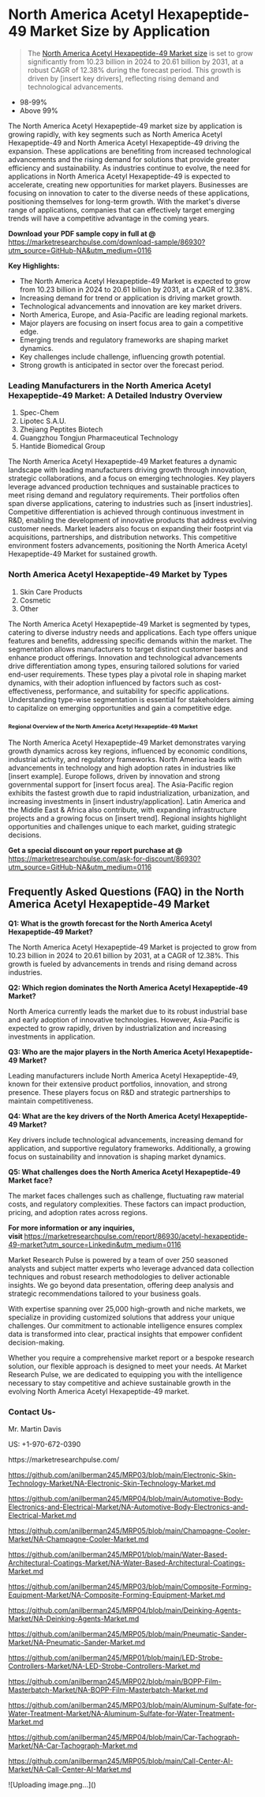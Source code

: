 <h1>North America Acetyl Hexapeptide-49 Market&nbsp;Size by Application</h1><blockquote><p>The <a href="https://marketresearchpulse.com/download-sample/86930?utm_source=GitHub-NA&amp;utm_medium=0116">North America Acetyl Hexapeptide-49 Market size</a> is set to grow significantly from 10.23 billion in 2024 to 20.61 billion by 2031, at a robust CAGR of 12.38% during the forecast period. This growth is driven by [insert key drivers], reflecting rising demand and technological advancements.</p></blockquote><ul><li>98-99%<li> Above 99%</li></ul><p>The North America Acetyl Hexapeptide-49 market size by application is growing rapidly, with key segments such as North America Acetyl Hexapeptide-49 and North America Acetyl Hexapeptide-49 driving the expansion. These applications are benefiting from increased technological advancements and the rising demand for solutions that provide greater efficiency and sustainability. As industries continue to evolve, the need for applications in North America Acetyl Hexapeptide-49 is expected to accelerate, creating new opportunities for market players. Businesses are focusing on innovation to cater to the diverse needs of these applications, positioning themselves for long-term growth. With the market's diverse range of applications, companies that can effectively target emerging trends will have a competitive advantage in the coming years.</p><p><strong>Download your PDF sample copy in full at @ </strong><a href="https://marketresearchpulse.com/download-sample/86930?utm_source=GitHub-NA&amp;utm_medium=0116">https://marketresearchpulse.com/download-sample/86930?utm_source=GitHub-NA&amp;utm_medium=0116</a></p><p><strong>Key Highlights: </strong></p><ul><li>The North America Acetyl Hexapeptide-49 Market is expected to grow from 10.23 billion in 2024 to 20.61 billion by 2031, at a CAGR of 12.38%.</li><li>Increasing demand for trend or application is driving market growth.</li><li>Technological advancements and innovation are key market drivers.</li><li>North America, Europe, and Asia-Pacific are leading regional markets.</li><li>Major players are focusing on insert focus area to gain a competitive edge.</li><li>Emerging trends and regulatory frameworks are shaping market dynamics.</li><li>Key challenges include challenge, influencing growth potential.</li><li>Strong growth is anticipated in sector over the forecast period.</li></ul><h3>Leading Manufacturers in the North America Acetyl Hexapeptide-49 Market: A Detailed Industry Overview</h3><ol><li>Spec-Chem</li><li>Lipotec S.A.U.</li><li>Zhejiang Peptites Biotech</li><li>Guangzhou Tongjun Pharmaceutical Technology</li><li>Hantide Biomedical Group</li></ol><div class="flex max-w-full flex-col flex-grow"><div class="min-h-8 text-message flex w-full flex-col items-end gap-2 whitespace-normal break-words [.text-message+&amp;]:mt-5" dir="auto" data-message-author-role="assistant" data-message-id="fd8432e4-4910-450d-b182-61b7bfb0a01f" data-message-model-slug="gpt-4o"><div class="flex w-full flex-col gap-1 empty:hidden first:pt-[3px]"><div class="markdown prose w-full break-words dark:prose-invert light"><p>The North America Acetyl Hexapeptide-49 Market features a dynamic landscape with leading manufacturers driving growth through innovation, strategic collaborations, and a focus on emerging technologies. Key players leverage advanced production techniques and sustainable practices to meet rising demand and regulatory requirements. Their portfolios often span diverse applications, catering to industries such as [insert industries]. Competitive differentiation is achieved through continuous investment in R&amp;D, enabling the development of innovative products that address evolving customer needs. Market leaders also focus on expanding their footprint via acquisitions, partnerships, and distribution networks. This competitive environment fosters advancements, positioning the North America Acetyl Hexapeptide-49 Market for sustained growth.</p></div></div></div></div><h3>North America Acetyl Hexapeptide-49 Market by Types</h3><ol><li>Skin Care Products<li> Cosmetic<li> Other</li></ol><div class="flex max-w-full flex-col flex-grow"><div class="min-h-8 text-message flex w-full flex-col items-end gap-2 whitespace-normal break-words [.text-message+&amp;]:mt-5" dir="auto" data-message-author-role="assistant" data-message-id="084470be-0bb7-4664-bddf-5156b4f41249" data-message-model-slug="gpt-4o-mini"><div class="flex w-full flex-col gap-1 empty:hidden first:pt-[3px]"><div class="markdown prose w-full break-words dark:prose-invert light"><p>The North America Acetyl Hexapeptide-49 Market is segmented by types, catering to diverse industry needs and applications. Each type offers unique features and benefits, addressing specific demands within the market. The segmentation allows manufacturers to target distinct customer bases and enhance product offerings. Innovation and technological advancements drive differentiation among types, ensuring tailored solutions for varied end-user requirements. These types play a pivotal role in shaping market dynamics, with their adoption influenced by factors such as cost-effectiveness, performance, and suitability for specific applications. Understanding type-wise segmentation is essential for stakeholders aiming to capitalize on emerging opportunities and gain a competitive edge.</p></div></div></div></div><h3><span style="font-size: 11px;">Regional Overview of the North America Acetyl Hexapeptide-49 Market</span></h3><div class="flex max-w-full flex-col flex-grow"><div class="min-h-8 text-message flex w-full flex-col items-end gap-2 whitespace-normal break-words [.text-message+&amp;]:mt-5" dir="auto" data-message-author-role="assistant" data-message-id="e9038762-ce64-4e30-91c9-9bd413514231" data-message-model-slug="gpt-4o-mini"><div class="flex w-full flex-col gap-1 empty:hidden first:pt-[3px]"><div class="markdown prose w-full break-words dark:prose-invert light"><p>The North America Acetyl Hexapeptide-49 Market demonstrates varying growth dynamics across key regions, influenced by economic conditions, industrial activity, and regulatory frameworks. North America leads with advancements in technology and high adoption rates in industries like [insert example]. Europe follows, driven by innovation and strong governmental support for [insert focus area]. The Asia-Pacific region exhibits the fastest growth due to rapid industrialization, urbanization, and increasing investments in [insert industry/application]. Latin America and the Middle East &amp; Africa also contribute, with expanding infrastructure projects and a growing focus on [insert trend]. Regional insights highlight opportunities and challenges unique to each market, guiding strategic decisions.</p></div></div></div></div><p><strong>Get a special discount on your report purchase at @ </strong><a href="https://marketresearchpulse.com/ask-for-discount/86930?utm_source=GitHub-NA&amp;utm_medium=0116">https://marketresearchpulse.com/ask-for-discount/86930?utm_source=GitHub-NA&amp;utm_medium=0116</a></p><h2>Frequently Asked Questions (FAQ) in the North America Acetyl Hexapeptide-49 Market</h2><p><strong>Q1: What is the growth forecast for the North America Acetyl Hexapeptide-49 Market?</strong></p><p>The North America Acetyl Hexapeptide-49 Market is projected to grow from 10.23 billion in 2024 to 20.61 billion by 2031, at a CAGR of 12.38%. This growth is fueled by advancements in trends and rising demand across industries.</p><p><strong>Q2: Which region dominates the North America Acetyl Hexapeptide-49 Market?</strong></p><p>North America currently leads the market due to its robust industrial base and early adoption of innovative technologies. However, Asia-Pacific is expected to grow rapidly, driven by industrialization and increasing investments in application.</p><p><strong>Q3: Who are the major players in the North America Acetyl Hexapeptide-49 Market?</strong></p><p>Leading manufacturers include North America Acetyl Hexapeptide-49, known for their extensive product portfolios, innovation, and strong presence. These players focus on R&amp;D and strategic partnerships to maintain competitiveness.</p><p><strong>Q4: What are the key drivers of the North America Acetyl Hexapeptide-49 Market?</strong></p><p>Key drivers include technological advancements, increasing demand for application, and supportive regulatory frameworks. Additionally, a growing focus on sustainability and innovation is shaping market dynamics.</p><p><strong>Q5: What challenges does the North America Acetyl Hexapeptide-49 Market face?</strong></p><p>The market faces challenges such as challenge, fluctuating raw material costs, and regulatory complexities. These factors can impact production, pricing, and adoption rates across regions.</p><p><strong>For more information or any inquiries, visit&nbsp;</strong><a href="https://marketresearchpulse.com/report/86930/acetyl-hexapeptide-49-market?utm_source=Linkedin&utm_medium=0116">https://marketresearchpulse.com/report/86930/acetyl-hexapeptide-49-market?utm_source=Linkedin&utm_medium=0116</a></p><p>Market Research Pulse is powered by a team of over 250 seasoned analysts and subject matter experts who leverage advanced data collection techniques and robust research methodologies to deliver actionable insights. We go beyond data presentation, offering deep analysis and strategic recommendations tailored to your business goals.</p><p>With expertise spanning over 25,000 high-growth and niche markets, we specialize in providing customized solutions that address your unique challenges. Our commitment to actionable intelligence ensures complex data is transformed into clear, practical insights that empower confident decision-making.</p><p>Whether you require a comprehensive market report or a bespoke research solution, our flexible approach is designed to meet your needs. At Market Research Pulse, we are dedicated to equipping you with the intelligence necessary to stay competitive and achieve sustainable growth in the evolving North America Acetyl Hexapeptide-49 market.</p><h3><strong>Contact Us-</strong></h3><p>Mr. Martin Davis</p><p>US: +1-970-672-0390</p><p>https://marketresearchpulse.com/</p><p><a href="https://github.com/anilberman245/MRP03/blob/main/Electronic-Skin-Technology-Market/NA-Electronic-Skin-Technology-Market.md">https://github.com/anilberman245/MRP03/blob/main/Electronic-Skin-Technology-Market/NA-Electronic-Skin-Technology-Market.md</a></p><p><a href="https://github.com/anilberman245/MRP04/blob/main/Automotive-Body-Electronics-and-Electrical-Market/NA-Automotive-Body-Electronics-and-Electrical-Market.md">https://github.com/anilberman245/MRP04/blob/main/Automotive-Body-Electronics-and-Electrical-Market/NA-Automotive-Body-Electronics-and-Electrical-Market.md</a></p><p><a href="https://github.com/anilberman245/MRP05/blob/main/Champagne-Cooler-Market/NA-Champagne-Cooler-Market.md">https://github.com/anilberman245/MRP05/blob/main/Champagne-Cooler-Market/NA-Champagne-Cooler-Market.md</a></p><p><a href="https://github.com/anilberman245/MRP01/blob/main/Water-Based-Architectural-Coatings-Market/NA-Water-Based-Architectural-Coatings-Market.md">https://github.com/anilberman245/MRP01/blob/main/Water-Based-Architectural-Coatings-Market/NA-Water-Based-Architectural-Coatings-Market.md</a></p><p><a href="https://github.com/anilberman245/MRP03/blob/main/Composite-Forming-Equipment-Market/NA-Composite-Forming-Equipment-Market.md">https://github.com/anilberman245/MRP03/blob/main/Composite-Forming-Equipment-Market/NA-Composite-Forming-Equipment-Market.md</a></p><p><a href="https://github.com/anilberman245/MRP04/blob/main/Deinking-Agents-Market/NA-Deinking-Agents-Market.md">https://github.com/anilberman245/MRP04/blob/main/Deinking-Agents-Market/NA-Deinking-Agents-Market.md</a></p><p><a href="https://github.com/anilberman245/MRP05/blob/main/Pneumatic-Sander-Market/NA-Pneumatic-Sander-Market.md">https://github.com/anilberman245/MRP05/blob/main/Pneumatic-Sander-Market/NA-Pneumatic-Sander-Market.md</a></p><p><a href="https://github.com/anilberman245/MRP01/blob/main/LED-Strobe-Controllers-Market/NA-LED-Strobe-Controllers-Market.md">https://github.com/anilberman245/MRP01/blob/main/LED-Strobe-Controllers-Market/NA-LED-Strobe-Controllers-Market.md</a></p><p><a href="https://github.com/anilberman245/MRP02/blob/main/BOPP-Film-Masterbatch-Market/NA-BOPP-Film-Masterbatch-Market.md">https://github.com/anilberman245/MRP02/blob/main/BOPP-Film-Masterbatch-Market/NA-BOPP-Film-Masterbatch-Market.md</a></p><p><a href="https://github.com/anilberman245/MRP03/blob/main/Aluminum-Sulfate-for-Water-Treatment-Market/NA-Aluminum-Sulfate-for-Water-Treatment-Market.md">https://github.com/anilberman245/MRP03/blob/main/Aluminum-Sulfate-for-Water-Treatment-Market/NA-Aluminum-Sulfate-for-Water-Treatment-Market.md</a></p><p><a href="https://github.com/anilberman245/MRP04/blob/main/Car-Tachograph-Market/NA-Car-Tachograph-Market.md">https://github.com/anilberman245/MRP04/blob/main/Car-Tachograph-Market/NA-Car-Tachograph-Market.md</a></p><p><a href="https://github.com/anilberman245/MRP05/blob/main/Call-Center-AI-Market/NA-Call-Center-AI-Market.md">https://github.com/anilberman245/MRP05/blob/main/Call-Center-AI-Market/NA-Call-Center-AI-Market.md</a></p>
![Uploading image.png…]()
